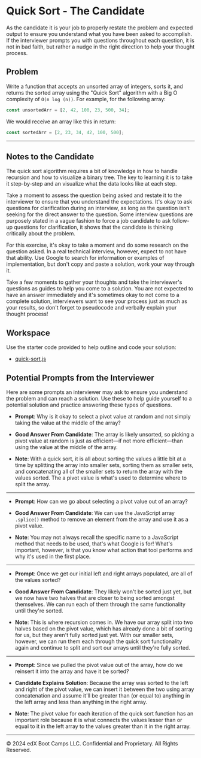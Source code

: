 # Quick Sort - The Candidate

As the candidate it is your job to properly restate the problem and expected output to ensure you understand what you have been asked to accomplish. If the interviewer prompts you with questions throughout each question, it is not in bad faith, but rather a nudge in the right direction to help your thought process. 

## Problem

Write a function that accepts an unsorted array of integers, sorts it, and returns the sorted array using the "Quick Sort" algorithm with a Big O complexity of `O(n log (n))`. For example, for the following array:

```js
const unsortedArr = [2, 42, 100, 23, 500, 34];
```

We would receive an array like this in return:

```js
const sortedArr = [2, 23, 34, 42, 100, 500];
```

- - - 

## Notes to the Candidate

The quick sort algorithm requires a bit of knowledge in how to handle recursion and how to visualize a binary tree. The key to learning it is to take it step-by-step and an visualize what the data looks like at each step.

Take a moment to assess the question being asked and restate it to the interviewer to ensure that you understand the expectations. It's okay to ask questions for clarification during an interview, as long as the question isn't seeking for the direct answer to the question. Some interview questions are purposely stated in a vague fashion to force a job candidate to ask follow-up questions for clarification, it shows that the candidate is thinking critically about the problem.

For this exercise, it's okay to take a moment and do some research on the question asked. In a real technical interview, however, expect to not have that ability. Use Google to search for information or examples of implementation, but don't copy and paste a solution, work your way through it.

Take a few moments to gather your thoughts and take the interviewer's questions as guides to help you come to a solution. You are not expected to have an answer immediately and it's sometimes okay to not come to a complete solution, interviewers want to see your process just as much as your results, so don't forget to pseudocode and verbally explain your thought process! 

## Workspace

Use the starter code provided to help outline and code your solution:

* [quick-sort.js](./quick-sort.js)

## Potential Prompts from the Interviewer

Here are some prompts an interviewer may ask to ensure you understand the problem and can reach a solution. Use these to help guide yourself to a potential solution and practice answering these types of questions.

* **Prompt**: Why is it okay to select a pivot value at random and not simply taking the value at the middle of the array?

* **Good Answer From Candidate**: The array is likely unsorted, so picking a pivot value at random is just as efficient&mdash;if not more efficient&mdash;than using the value at the middle of the array.

* **Note**: With a quick sort, it is all about sorting the values a little bit at a time by splitting the array into smaller sets, sorting them as smaller sets, and concatenating all of the smaller sets to return the array with the values sorted. The a pivot value is what's used to determine where to split the array.

- - -

* **Prompt**: How can we go about selecting a pivot value out of an array?

* **Good Answer From Candidate**: We can use the JavaScript array `.splice()` method to remove an element from the array and use it as a pivot value.

* **Note**: You may not always recall the specific name to a JavaScript method that needs to be used, that's what Google is for! What's important, however, is that you know what action that tool performs and why it's used in the first place.

- - -

* **Prompt**: Once we get our initial left and right arrays populated, are all of the values sorted?

* **Good Answer From Candidate**: They likely won't be sorted just yet, but we now have two halves that are closer to being sorted amongst themselves. We can run each of them through the same functionality until they're sorted.

* **Note**: This is where recursion comes in. We have our array split into two halves based on the pivot value, which has already done a bit of sorting for us, but they aren't fully sorted just yet. With our smaller sets, however, we can run them each through the quick sort functionality again and continue to split and sort our arrays until they're fully sorted. 

- - -

* **Prompt**: Since we pulled the pivot value out of the array, how do we reinsert it into the array and have it be sorted?

* **Candidate Explains Solution**: Because the array was sorted to the left and right of the pivot value, we can insert it between the two using array concatenation and assume it'll be greater than (or equal to) anything in the left array and less than anything in the right array.

* **Note**: The pivot value for each iteration of the quick sort function has an important role because it is what connects the values lesser than or equal to it in the left array to the values greater than it in the right array.

- - -
© 2024 edX Boot Camps LLC. Confidential and Proprietary. All Rights Reserved.
